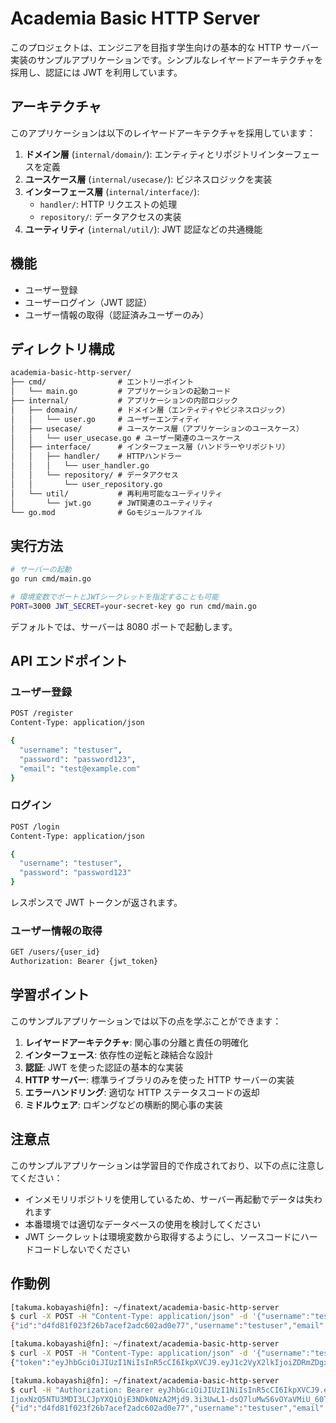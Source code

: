 # Academia Basic HTTP Server

このプロジェクトは、エンジニアを目指す学生向けの基本的な HTTP サーバー実装のサンプルアプリケーションです。シンプルなレイヤードアーキテクチャを採用し、認証には JWT を利用しています。

## アーキテクチャ

このアプリケーションは以下のレイヤードアーキテクチャを採用しています：

1. **ドメイン層** (`internal/domain/`): エンティティとリポジトリインターフェースを定義
2. **ユースケース層** (`internal/usecase/`): ビジネスロジックを実装
3. **インターフェース層** (`internal/interface/`):
   - `handler/`: HTTP リクエストの処理
   - `repository/`: データアクセスの実装
4. **ユーティリティ** (`internal/util/`): JWT 認証などの共通機能

## 機能

- ユーザー登録
- ユーザーログイン（JWT 認証）
- ユーザー情報の取得（認証済みユーザーのみ）

## ディレクトリ構成

```txt
academia-basic-http-server/
├── cmd/                # エントリーポイント
│   └── main.go         # アプリケーションの起動コード
├── internal/           # アプリケーションの内部ロジック
│   ├── domain/         # ドメイン層（エンティティやビジネスロジック）
│   │   └── user.go     # ユーザーエンティティ
│   ├── usecase/        # ユースケース層（アプリケーションのユースケース）
│   │   └── user_usecase.go # ユーザー関連のユースケース
│   ├── interface/      # インターフェース層（ハンドラーやリポジトリ）
│   │   ├── handler/    # HTTPハンドラー
│   │   │   └── user_handler.go
│   │   └── repository/ # データアクセス
│   │       └── user_repository.go
│   └── util/           # 再利用可能なユーティリティ
│       └── jwt.go      # JWT関連のユーティリティ
└── go.mod              # Goモジュールファイル
```

## 実行方法

```bash
# サーバーの起動
go run cmd/main.go

# 環境変数でポートとJWTシークレットを指定することも可能
PORT=3000 JWT_SECRET=your-secret-key go run cmd/main.go
```

デフォルトでは、サーバーは 8080 ポートで起動します。

## API エンドポイント

### ユーザー登録

```bash
POST /register
Content-Type: application/json

{
  "username": "testuser",
  "password": "password123",
  "email": "test@example.com"
}
```

### ログイン

```bash
POST /login
Content-Type: application/json

{
  "username": "testuser",
  "password": "password123"
}
```

レスポンスで JWT トークンが返されます。

### ユーザー情報の取得

```bash
GET /users/{user_id}
Authorization: Bearer {jwt_token}
```

## 学習ポイント

このサンプルアプリケーションでは以下の点を学ぶことができます：

1. **レイヤードアーキテクチャ**: 関心事の分離と責任の明確化
2. **インターフェース**: 依存性の逆転と疎結合な設計
3. **認証**: JWT を使った認証の基本的な実装
4. **HTTP サーバー**: 標準ライブラリのみを使った HTTP サーバーの実装
5. **エラーハンドリング**: 適切な HTTP ステータスコードの返却
6. **ミドルウェア**: ロギングなどの横断的関心事の実装

## 注意点

このサンプルアプリケーションは学習目的で作成されており、以下の点に注意してください：

- インメモリリポジトリを使用しているため、サーバー再起動でデータは失われます
- 本番環境では適切なデータベースの使用を検討してください
- JWT シークレットは環境変数から取得するようにし、ソースコードにハードコードしないでください

## 作動例

```bash
[takuma.kobayashi@fn]: ~/finatext/academia-basic-http-server
$ curl -X POST -H "Content-Type: application/json" -d '{"username":"testuser","password":"password123","email":"test@example.com"}' http://localhost:8080/register
{"id":"d4fd81f023f26b7acef2adc602ad0e77","username":"testuser","email":"test@example.com","created_at":"2025-06-09T21:03:30.870816+09:00"}

[takuma.kobayashi@fn]: ~/finatext/academia-basic-http-server
$ curl -X POST -H "Content-Type: application/json" -d '{"username":"testuser","password":"password123"}' http://localhost:8080/login
{"token":"eyJhbGciOiJIUzI1NiIsInR5cCI6IkpXVCJ9.eyJ1c2VyX2lkIjoiZDRmZDgxZjAyM2YyNmI3YWNlZjJhZGM2MDJhZDBlNzciLCJ1c2VybmFtZSI6InRlc3R1c2VyIiwiZXhwIjoxNzQ5NTU3MDI3LCJpYXQiOjE3NDk0NzA2Mjd9.3i3UwL1-dsQ7luMwS6vOYaVMiU_60TMbg6II7Sb0umA"}

[takuma.kobayashi@fn]: ~/finatext/academia-basic-http-server
$ curl -H "Authorization: Bearer eyJhbGciOiJIUzI1NiIsInR5cCI6IkpXVCJ9.eyJ1c2VyX2lkIjoiZDRmZDgxZjAyM2YyNmI3YWNlZjJhZGM2MDJhZDBlNzciLCJ1c2VybmFtZSI6InRlc3R1c2VyIiwiZXhw
IjoxNzQ5NTU3MDI3LCJpYXQiOjE3NDk0NzA2Mjd9.3i3UwL1-dsQ7luMwS6vOYaVMiU_60TMbg6II7Sb0umA" http://localhost:8080/users/d4fd81f023f26b7acef2adc602ad0e77
{"id":"d4fd81f023f26b7acef2adc602ad0e77","username":"testuser","email":"test@example.com","created_at":"2025-06-09T21:03:30.870816+09:00","updated_at":"2025-06-09T21:03:30.870816+09:00"}
```

```

```
